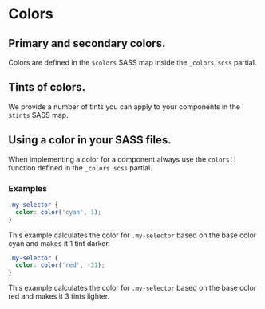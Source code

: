 # Colors

## Primary and secondary colors.
Colors are defined in the `$colors` SASS map inside the `_colors.scss` partial.

## Tints of colors.
We provide a number of tints you can apply to your components in the `$tints`
SASS map. 

## Using a color in your SASS files.
When implementing a color for a component always use the `colors()` function
defined in the `_colors.scss` partial.

### Examples

```scss
.my-selector {
  color: color('cyan', 1);
}
```
This example calculates the color for `.my-selector` based on the base color 
cyan and makes it 1 tint darker.

```scss
.my-selector {
  color: color('red', -31);
}
```
This example calculates the color for `.my-selector` based on the base color 
red and makes it 3 tints lighter.

